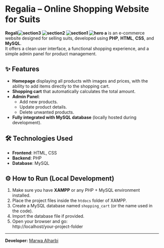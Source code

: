 # Regalia – Online Shopping Website for Suits

**Regali![section3](https://github.com/user-attachments/assets/51a948f0-f0e3-4923-8ccd-7bcc330cc0da)
![section2](https://github.com/user-attachments/assets/f5c37eb2-a2ef-4b76-b1d3-62219e096e82)
![section1](https://github.com/user-attachments/assets/ceb15049-50c5-4301-81db-04cc605f5030)
![hero](https://github.com/user-attachments/assets/e5973363-0f34-4f0c-a7c1-176eaea0d83d)
a** is an e-commerce website designed for selling suits, developed using **PHP**, **HTML**, **CSS**, and **MySQL**.  
It offers a clean user interface, a functional shopping experience, and a simple admin panel for product management.

## ✨ Features

- **Homepage** displaying all products with images and prices, with the ability to add items directly to the shopping cart.
- **Shopping cart** that automatically calculates the total amount.
- **Admin Panel**:
  - Add new products.
  - Update product details.
  - Delete unwanted products.
- **Fully integrated with MySQL database** (locally hosted during development).

## 🛠️ Technologies Used

- **Frontend**: HTML, CSS
- **Backend**: PHP
- **Database**: MySQL


## ⚙️ How to Run (Local Development)

1. Make sure you have **XAMPP** or any PHP + MySQL environment installed.
2. Place the project files inside the `htdocs` folder of XAMPP.
3. Create a MySQL database named `shopping_cart` (or the name used in the code).
4. Import the database file if provided.
5. Open your browser and go:  
   http://localhost/your-project-folder

---

**Developer:** [Marwa Alharbi](https://github.com/imarwamk)
